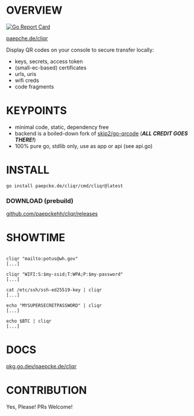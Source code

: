 # OVERVIEW 
[![Go Report Card](https://goreportcard.com/badge/paepcke.de/cliqr)](https://goreportcard.com/report/paepcke.de/cliqr)

[paepche.de/cliqr](https://paepcke.de/cliqr/)

Display QR codes on your console to secure transfer locally:
- keys, secrets, access token
- (small-ec-based) certificates
- urls, uris
- wifi creds
- code fragments

# KEYPOINTS

- minimal code, static, dependency free 
- backend is a boiled-down fork of [skip2/go-qrcode](https://github.com/skip2/go-qrcode) (***ALL CREDIT GOES THERE!***)
- 100% pure go, stdlib only, use as app or api (see api.go)

# INSTALL

```
go install paepcke.de/cliqr/cmd/cliqr@latest
```

### DOWNLOAD (prebuild)

[github.com/paepckehh/cliqr/releases](https://github.com/paepckehh/cliqr/releases)

# SHOWTIME 

```Shell 

cliqr "mailto:potus@wh.gov"
[...]

cliqr "WIFI:S:$my-ssid;T:WPA;P:$my-password"
[...]

cat /etc/ssh/ssh-ed25519-key | cliqr
[...]

echo "MYSUPERSECRETPASSWORD" | cliqr
[...]

echo $BTC | cliqr
[...]

```

# DOCS

[pkg.go.dev/paepcke.de/cliqr](https://pkg.go.dev/paepcke.de/cliqr)

# CONTRIBUTION

Yes, Please! PRs Welcome! 
